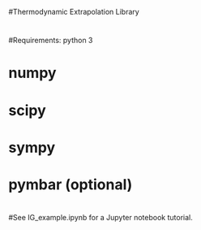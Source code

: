 #Thermodynamic Extrapolation Library
#
#Requirements:  python 3
#               numpy
#               scipy
#               sympy
#               pymbar (optional)
#
#See IG_example.ipynb for a Jupyter notebook tutorial.
#